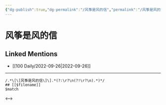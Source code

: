 ```yaml
---
{"dg-publish":true,"dg-permalink":"/风筝是风的信","permalink":"/风筝是风的信/"}
---
```


# 风筝是风的信

## Linked Mentions
- [[100 Daily/2022-09-26\|2022-09-26]]


---

```expander
/.*\[\[风筝是风的信\]\].*(?:\r?\n(?!\r?\n).*)*/
## [[$filename]]
$match
```

<-->